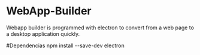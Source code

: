 # WebApp-Builder
Webapp builder is programmed with electron to convert from a web page to a desktop application quickly.

#Dependencias
npm install --save-dev electron

